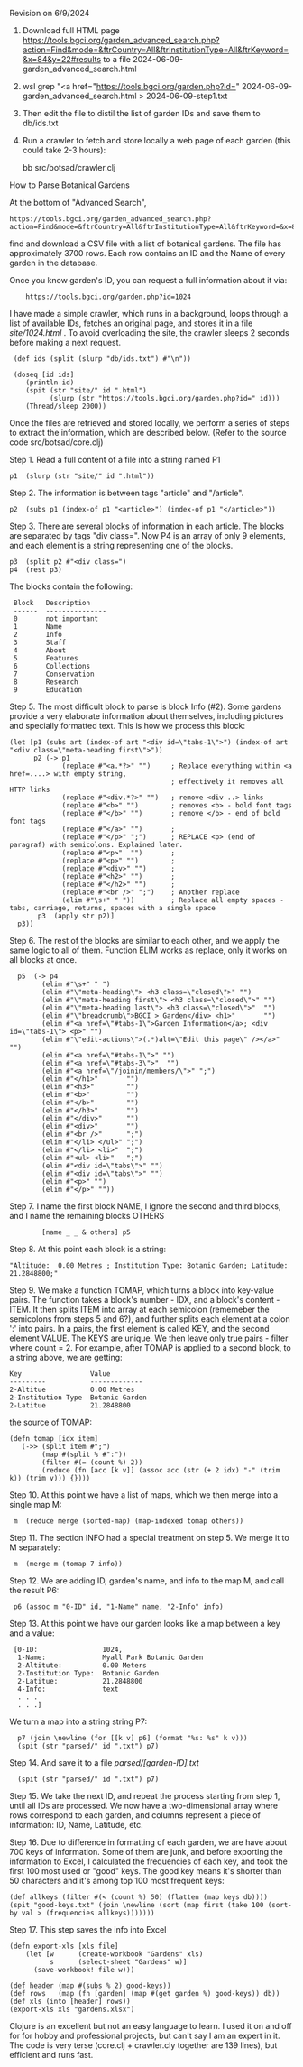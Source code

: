 Revision on 6/9/2024


1. Download full HTML page https://tools.bgci.org/garden_advanced_search.php?action=Find&mode=&ftrCountry=All&ftrInstitutionType=All&ftrKeyword=&x=84&y=22#results to a file 2024-06-09-garden_advanced_search.html

2. wsl grep "<td><a href=\"https://tools.bgci.org/garden.php?id=" 2024-06-09-garden_advanced_search.html > 2024-06-09-step1.txt

3. Then edit the file to distil the list of garden IDs and save them to db/ids.txt

4. Run a crawler to fetch and store locally a web page of each garden (this could take 2-3 hours):

     bb src/botsad/crawler.clj





How to Parse Botanical Gardens

At the bottom of "Advanced Search",

    https://tools.bgci.org/garden_advanced_search.php?action=Find&mode=&ftrCountry=All&ftrInstitutionType=All&ftrKeyword=&x=84&y=22#results

find and download a CSV file with a list of botanical gardens.
The file has approximately 3700 rows.
Each row contains an ID and the Name of every garden in the database.

Once you know garden's ID, you can request a full information about it via:

        https://tools.bgci.org/garden.php?id=1024

I have made a simple crawler, which runs in a background, loops through a list of available IDs,
fetches an original page, and stores it in a file _site/1024.html_ .
To avoid overloading the site, the crawler sleeps 2 seconds before making a
next request.

     (def ids (split (slurp "db/ids.txt") #"\n"))

     (doseq [id ids]
        (println id)
        (spit (str "site/" id ".html")
              (slurp (str "https://tools.bgci.org/garden.php?id=" id)))
        (Thread/sleep 2000))

Once the files are retrieved and stored locally, we perform a series of steps
to extract the information, which are described below.  (Refer to the source code src/botsad/core.clj)

Step 1. Read a full content of a file into a string named P1

    p1  (slurp (str "site/" id ".html"))

Step 2. The information is between tags "article" and "/article".

    p2  (subs p1 (index-of p1 "<article>") (index-of p1 "</article>"))

Step 3. There are several blocks of information in each article. The blocks are separated by tags
"div class=". Now P4 is an array of only 9 elements, and each element is a string representing
one of the blocks.

    p3  (split p2 #"<div class=")
    p4  (rest p3)

The blocks contain the following:

     Block   Description
     ------  ---------------
     0       not important
     1       Name
     2       Info
     3       Staff
     4       About
     5       Features
     6       Collections
     7       Conservation
     8       Research
     9       Education


Step 5. The most difficult block to parse is block Info (#2).
Some gardens provide a very elaborate information about themselves, including pictures and
specially formatted text. This is how we process this block:

    (let [p1 (subs art (index-of art "<div id=\"tabs-1\">") (index-of art "<div class=\"meta-heading first\">"))
          p2 (-> p1
                 (replace #"<a.*?>" "")     ; Replace everything within <a href=....> with empty string,
                                            ; effectively it removes all HTTP links
                 (replace #"<div.*?>" "")   ; remove <div ..> links
                 (replace #"<b>" "")        ; removes <b> - bold font tags
                 (replace #"</b>" "")       ; remove </b> - end of bold font tags
                 (replace #"</a>" "")       ;
                 (replace #"</p>" ";")      ; REPLACE <p> (end of paragraf) with semicolons. Explained later.
                 (replace #"<p>"  "")       ;
                 (replace #"<p>" "")        ;
                 (replace #"<div>" "")      ;
                 (replace #"<h2>" "")       ;
                 (replace #"</h2>" "")      ;
                 (replace #"<br />" ";")    ; Another replace
                 (elim #"\s+" " "))         ; Replace all empty spaces - tabs, carriage, returns, spaces with a single space
           p3  (apply str p2)]
      p3))


Step 6. The rest of the blocks are similar to each other, and we apply the same logic to all of them. Function
ELIM works as replace, only it works on all blocks at once.

      p5  (-> p4
            (elim #"\s+" " ")
            (elim #"\"meta-heading\"> <h3 class=\"closed\">" "")
            (elim #"\"meta-heading first\"> <h3 class=\"closed\">" "")
            (elim #"\"meta-heading last\"> <h3 class=\"closed\">"  "")
            (elim #"\"breadcrumb\">BGCI > Garden</div> <h1>"       "")
            (elim #"<a href=\"#tabs-1\">Garden Information</a>; <div id=\"tabs-1\"> <p>" "")
            (elim #"\"edit-actions\">(.*)alt=\"Edit this page\" /></a>" "")
            (elim #"<a href=\"#tabs-1\">" "")
            (elim #"<a href=\"#tabs-3\">"  "")
            (elim #"<a href=\"/joinin/members/\">" ";")
            (elim #"</h1>"       "")
            (elim #"<h3>"        "")
            (elim #"<b>"         "")
            (elim #"</b>"        "")
            (elim #"</h3>"       "")
            (elim #"</div>"      "")
            (elim #"<div>"       "")
            (elim #"<br />"      ";")
            (elim #"</li> </ul>" ";")
            (elim #"</li> <li>"  ";")
            (elim #"<ul> <li>"   ";")
            (elim #"<div id=\"tabs\">" "")
            (elim #"<div id=\"tabs\">" "")
            (elim #"<p>" "")
            (elim #"</p>" ""))

Step 7. I name the first block NAME, I ignore the second and third blocks, and I name the
remaining blocks OTHERS

            [name _ _ & others] p5

Step 8. At this point each block is a string:

    "Altitude:	0.00 Metres ; Institution Type: Botanic Garden; Latitude: 21.2848800;"

Step 9. We make a function TOMAP, which turns a block into key-value pairs.
The function takes a block's number - IDX, and a block's content - ITEM.
It then splits ITEM into array at each semicolon (rememeber the semicolons from steps 5 and 6?), and further splits
each element at a colon ':' into pairs.
In a pairs, the first element is called KEY, and the second element VALUE.
The KEYS are unique. We then leave only true pairs - filter where count = 2. For example, after TOMAP is applied to a
second block, to a string above, we are getting:

    Key                 Value
    ---------           -------------
    2-Altitue           0.00 Metres
    2-Institution Type  Botanic Garden
    2-Latitue           21.2848800

the source of TOMAP:

    (defn tomap [idx item]
       (->> (split item #";")
            (map #(split % #":"))
            (filter #(= (count %) 2))
            (reduce (fn [acc [k v]] (assoc acc (str (+ 2 idx) "-" (trim k)) (trim v))) {})))

Step 10. At this point we have a list of maps, which we then merge into a single map M:

     m  (reduce merge (sorted-map) (map-indexed tomap others))

Step 11. The section INFO had a special treatment on step 5. We merge it to M separately:

     m  (merge m (tomap 7 info))

Step 12. We are adding ID, garden's name, and info to the map M, and call the result P6:

     p6 (assoc m "0-ID" id, "1-Name" name, "2-Info" info)

Step 13. At this point we have our garden looks like a map between a key and a value:

     [0-ID:                1024,
      1-Name:              Myall Park Botanic Garden
      2-Altitute:          0.00 Meters
      2-Institution Type:  Botanic Garden
      2-Latitue:           21.2848800
      4-Info:              text
      . . .
      . . .]

We turn a map into a string string P7:

      p7 (join \newline (for [[k v] p6] (format "%s: %s" k v)))
      (spit (str "parsed/" id ".txt") p7)

Step 14. And save it to a file _parsed/[garden-ID].txt_

      (spit (str "parsed/" id ".txt") p7)

Step 15. We take the next ID, and repeat the process starting from step 1, until all IDs are processed.
We now have a two-dimensional array where rows correspond to each garden, and columns represent a piece of information:
ID, Name, Latitude, etc.

Step 16. Due to difference in formatting of each garden, we are have about 700 keys of information.
Some of them are junk, and before exporting the information to Excel, I calculated the frequencies of each
key, and took the first 100 most used or "good" keys.
The good key means it's shorter than 50 characters and it's among top 100 most frequent keys:

    (def allkeys (filter #(< (count %) 50) (flatten (map keys db))))
    (spit "good-keys.txt" (join \newline (sort (map first (take 100 (sort-by val > (frequencies allkeys)))))))


Step 17. This step saves the info into Excel

    (defn export-xls [xls file]
        (let [w      (create-workbook "Gardens" xls)
              s      (select-sheet "Gardens" w)]
          (save-workbook! file w)))

    (def header (map #(subs % 2) good-keys))
    (def rows   (map (fn [garden] (map #(get garden %) good-keys)) db))
    (def xls (into [header] rows))
    (export-xls xls "gardens.xlsx")

Clojure is an excellent but not an easy language to learn.
I used it on and off for for hobby and professional projects, but can't
say I am an expert in it. The code is very terse (core.clj + crawler.cly together are 139 lines),
but efficient and runs fast.



